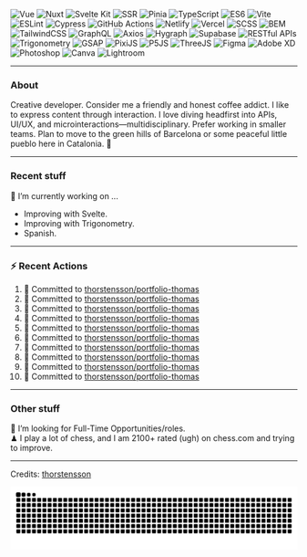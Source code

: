 <img alt='Vue' src='https://img.shields.io/badge/Vue-green.svg?style=for-the-badge&logo=&logoColor' /> <img alt='Nuxt' src='https://img.shields.io/badge/Nuxt-green.svg?style=for-the-badge&logo=&logoColor' /> <img alt='Svelte Kit' src='https://img.shields.io/badge/Svelte Kit-green.svg?style=for-the-badge&logo=&logoColor' /> <img alt='SSR' src='https://img.shields.io/badge/SSR-green.svg?style=for-the-badge&logo=&logoColor' /> <img alt='Pinia' src='https://img.shields.io/badge/Pinia-green.svg?style=for-the-badge&logo=&logoColor' /> <img alt='TypeScript' src='https://img.shields.io/badge/TypeScript-green.svg?style=for-the-badge&logo=&logoColor' /> <img alt='ES6' src='https://img.shields.io/badge/ES6-green.svg?style=for-the-badge&logo=&logoColor' /> <img alt='Vite' src='https://img.shields.io/badge/Vite-green.svg?style=for-the-badge&logo=&logoColor' /> <img alt='ESLint' src='https://img.shields.io/badge/ESLint-green.svg?style=for-the-badge&logo=&logoColor' /> <img alt='Cypress' src='https://img.shields.io/badge/Cypress-green.svg?style=for-the-badge&logo=&logoColor' /> <img alt='GitHub Actions' src='https://img.shields.io/badge/GitHub Actions-green.svg?style=for-the-badge&logo=&logoColor' /> <img alt='Netlify' src='https://img.shields.io/badge/Netlify-green.svg?style=for-the-badge&logo=&logoColor' /> <img alt='Vercel' src='https://img.shields.io/badge/Vercel-green.svg?style=for-the-badge&logo=&logoColor' /> <img alt='SCSS' src='https://img.shields.io/badge/SCSS-green.svg?style=for-the-badge&logo=&logoColor' /> <img alt='BEM' src='https://img.shields.io/badge/BEM-green.svg?style=for-the-badge&logo=&logoColor' /> <img alt='TailwindCSS' src='https://img.shields.io/badge/TailwindCSS-green.svg?style=for-the-badge&logo=&logoColor' /> <img alt='GraphQL' src='https://img.shields.io/badge/GraphQL-green.svg?style=for-the-badge&logo=&logoColor' /> <img alt='Axios' src='https://img.shields.io/badge/Axios-green.svg?style=for-the-badge&logo=&logoColor' /> <img alt='Hygraph' src='https://img.shields.io/badge/Hygraph-green.svg?style=for-the-badge&logo=&logoColor' /> <img alt='Supabase' src='https://img.shields.io/badge/Supabase-green.svg?style=for-the-badge&logo=&logoColor' /> <img alt='RESTful APIs' src='https://img.shields.io/badge/RESTful APIs-green.svg?style=for-the-badge&logo=&logoColor' /> <img alt='Trigonometry' src='https://img.shields.io/badge/Trigonometry-green.svg?style=for-the-badge&logo=&logoColor' /> <img alt='GSAP' src='https://img.shields.io/badge/GSAP-green.svg?style=for-the-badge&logo=&logoColor' /> <img alt='PixiJS' src='https://img.shields.io/badge/PixiJS-green.svg?style=for-the-badge&logo=&logoColor' /> <img alt='P5JS' src='https://img.shields.io/badge/P5JS-green.svg?style=for-the-badge&logo=&logoColor' /> <img alt='ThreeJS' src='https://img.shields.io/badge/ThreeJS-green.svg?style=for-the-badge&logo=&logoColor' /> <img alt='Figma' src='https://img.shields.io/badge/Figma-green.svg?style=for-the-badge&logo=&logoColor' /> <img alt='Adobe XD' src='https://img.shields.io/badge/Adobe XD-green.svg?style=for-the-badge&logo=&logoColor' /> <img alt='Photoshop' src='https://img.shields.io/badge/Photoshop-green.svg?style=for-the-badge&logo=&logoColor' /> <img alt='Canva' src='https://img.shields.io/badge/Canva-green.svg?style=for-the-badge&logo=&logoColor' /> <img alt='Lightroom' src='https://img.shields.io/badge/Lightroom-green.svg?style=for-the-badge&logo=&logoColor' />

---
### About
Creative developer. Consider me a friendly and honest coffee addict. I like to express content through interaction. I love diving headfirst into APIs, UI/UX, and microinteractions—multidisciplinary. Prefer working in smaller teams. Plan to move to the green hills of Barcelona or some peaceful little pueblo here in Catalonia.
🐧

---
### Recent stuff
🔭 I’m currently working on ... 
- Improving with Svelte.
- Improving with Trigonometry.
- Spanish.

---
### :zap: Recent Actions
<!--START_SECTION:activity-->
1. 📝 Committed to [thorstensson/portfolio-thomas](https://github.com/thorstensson/portfolio-thomas/commit/bb65d9d3ec31578f5d2448a334a39d459776d1ac)
2. 📝 Committed to [thorstensson/portfolio-thomas](https://github.com/thorstensson/portfolio-thomas/commit/26d7042b6793a20a526a015317fe8b759bb6baac)
3. 📝 Committed to [thorstensson/portfolio-thomas](https://github.com/thorstensson/portfolio-thomas/commit/5e9b3aa1288bbf92f365a7062760763964f9fb2a)
4. 📝 Committed to [thorstensson/portfolio-thomas](https://github.com/thorstensson/portfolio-thomas/commit/7c968383515404e24b6987c3732c9a4bda7d61d7)
5. 📝 Committed to [thorstensson/portfolio-thomas](https://github.com/thorstensson/portfolio-thomas/commit/475e5f217efdefb2b244339e0c380c4d6da09112)
6. 📝 Committed to [thorstensson/portfolio-thomas](https://github.com/thorstensson/portfolio-thomas/commit/7597a7a5c865bac2af24943887699129bca29f46)
7. 📝 Committed to [thorstensson/portfolio-thomas](https://github.com/thorstensson/portfolio-thomas/commit/48c54d2b4a59dc7817b45221ac01d0b19e1c84ee)
8. 📝 Committed to [thorstensson/portfolio-thomas](https://github.com/thorstensson/portfolio-thomas/commit/5b9959616035c87f07ee7e24814a9adad167523d)
9. 📝 Committed to [thorstensson/portfolio-thomas](https://github.com/thorstensson/portfolio-thomas/commit/7f2954d1aa5e1a718f73f84a8e293e9379614837)
10. 📝 Committed to [thorstensson/portfolio-thomas](https://github.com/thorstensson/portfolio-thomas/commit/2a749d28f52de03613d734733663fbb0a9a5919f)
<!--END_SECTION:activity-->

---
### Other stuff
💼 I’m looking for Full-Time Opportunities/roles.<br>
♟ I play a lot of chess, and I am 2100+ rated (ugh) on chess.com and trying to improve.


-----
Credits: [thorstensson](https://github.com/thorstensson)

![Snake animation](https://raw.githubusercontent.com/thorstensson/thorstensson/output/github-contribution-grid-snake-dark.svg)
